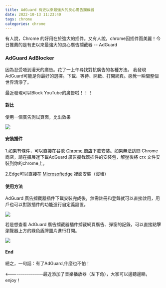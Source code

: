 ```yaml
---
title: AdGuard 有史以來最強大的良心廣告攔截器
date: 2022-10-13 11:23:40
tags: chrome
categories: chrome
---
```

有人說，Chrome 的好用在於強大的插件。又有人說，chrome因插件而美麗！今日推薦的是有史以來最強大的良心廣告攔截器 -- AdGuard
<!--more-->

### AdGuard AdBlocker
因為忍受唔到漫天的廣告。花了一上午尋找對抗廣告的各種方法。 我發現AdGuard可能是你最好的選擇。下載、等待、開啟、打開網頁。感覺一瞬間整個世界清淨了。

最近發現可以Block YouTube的廣告啦！！！

#### 對比

使用一個廣告測試頁面，比出效果

<img src="https://s2.loli.net/2022/10/13/5sakXWnqRGu4tPm.png" > 

#### 安裝插件

1.如果有條件，可以直接在谷歌 [Chrome 商店](https://chrome.google.com/webstore/detail/adguard-adblocker/bgnkhhnnamicmpeenaelnjfhikgbkllg)下載安裝。如果無法訪問 Chrome 商店，請在擴展迷下載AdGuard 廣告攔截器插件的安裝包，解壓後將 crx 文件安裝到你的chrome上。

2.Edge可以直接在 [Microsoftedge](https://microsoftedge.microsoft.com/addons/detail/adguard-%E5%BB%A3%E5%91%8A%E5%B0%81%E9%8E%96%E5%99%A8/pdffkfellgipmhklpdmokmckkkfcopbh?hl=zh-TW) 裡面安裝（沒墻）

#### 使用方法

AdGuard 廣告攔截器插件下載安裝完成後，無需註冊和登錄就可以直接啟用，用戶也可以對該插件的功能進行自定義設置。

<img src="https://s2.loli.net/2022/10/13/p7iYVgXtkTQRzCs.png" > 

若是想查看 AdGuard 廣告攔截器插件攔截網頁廣告、彈窗的記錄，可以直接點擊瀏覽器上方的綠色盾牌圖片進行打開。

<img src="https://s2.loli.net/2022/10/13/2bghcdl49ZvkqRM.jpg" > 

#### End

總之，一句話：有了AdGuard,什麼也不怕！


<----------------最近添加了音樂播放器（左下角），大家可以邊聽邊睇，enjoy！